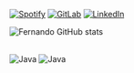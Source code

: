 
[![Spotify](https://img.shields.io/badge/Spotify-1ED760?&style=for-the-badge&logo=spotify&logoColor=white)](https://open.spotify.com/user/cpwccggm3nnq0iavfnay0vv8h)
[![GitLab](https://img.shields.io/badge/GitLab-330F63?style=for-the-badge&logo=gitlab&logoColor=white)](https://gitlab.com/fernando.sto.oliveira)
[![LinkedIn](https://img.shields.io/badge/LinkedIn-0077B5?style=for-the-badge&logo=linkedin&logoColor=white)](https://www.linkedin.com/in/fernando-s-oliveira/)

![Fernando GitHub stats](https://github-readme-stats.vercel.app/api?username=fernandostooliveira&show_icons=true&theme=highcontrast)
<div style="display: inline_block"><br/>
  <img algin="center" alt="Java" src="https://img.shields.io/badge/Java-ED8B00?style=for-the-badge&logo=java&logoColor=white">
  <img algin="center" alt="Java" src="https://img.shields.io/badge/Spring-6DB33F?style=for-the-badge&logo=spring&logoColor=white">
  </div>
